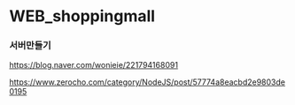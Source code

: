 # WEB_shoppingmall

### 서버만들기
<https://blog.naver.com/wonieie/221794168091>

<https://www.zerocho.com/category/NodeJS/post/57774a8eacbd2e9803de0195>
